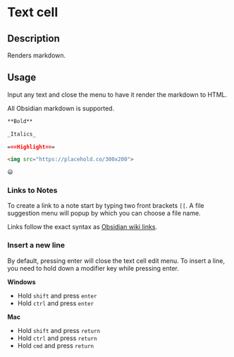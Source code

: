 # Text cell

## Description

Renders markdown.

## Usage

Input any text and close the menu to have it render the markdown to HTML.

All Obsidian markdown is supported.

```markdown
**Bold**

_Italics_

===Highlight===

<img src="https://placehold.co/300x200">

😃
```

### Links to Notes

To create a link to a note start by typing two front brackets `[[`. A file suggestion menu will popup by which you can choose a file name.

Links follow the exact syntax as [Obsidian wiki links](https://help.obsidian.md/Linking+notes+and+files/Internal+links).

### Insert a new line

By default, pressing enter will close the text cell edit menu. To insert a line, you need to hold down a modifier key while pressing enter.

**Windows**

-   Hold `shift` and press `enter`
-   Hold `ctrl` and press `enter`

**Mac**

-   Hold `shift` and press `return`
-   Hold `ctrl` and press `return`
-   Hold `cmd` and press `return`
